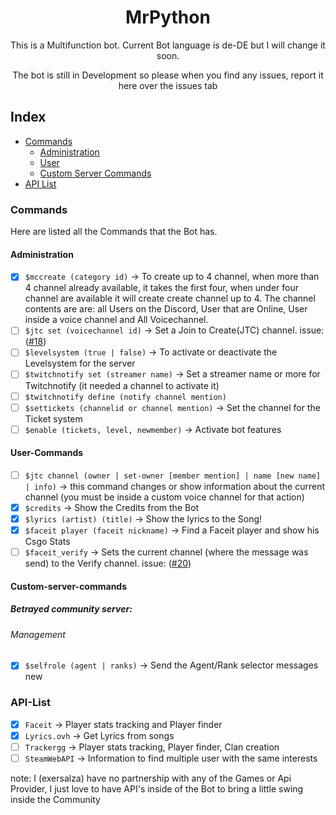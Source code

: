 <div align="center">
    <h1>MrPython</h1>
    <p>This is a Multifunction bot. Current Bot language is de-DE but I will change it soon.</p>
    <p>The bot is still in Development so please when you find any issues, report it here over the issues tab</p>
</div>

## Index

* [Commands](#commands)
  * [Administration](#administration)
  * [User](#user-commands)
  * [Custom Server Commands](#custom-server-commands)
* [API List](#api-list)

### Commands
Here are listed all the Commands that the Bot has.

#### Administration
* [x] `$mccreate (category id)` -> To create up to 4 channel, when more than 4 channel already available, it takes the first four, when under four channel are available it will create create channel up to 4. The channel contents are are: all Users on the Discord, User that are Online, User inside a voice channel and All Voicechannel.
* [ ] `$jtc set (voicechannel id)` -> Set a Join to Create(JTC) channel. issue: ([#18][i18])
* [ ] `$levelsystem (true | false)` -> To activate or deactivate the Levelsystem for the server
* [ ] `$twitchnotify set (streamer name)` ->  Set a streamer name or more for Twitchnotify (it needed a channel to activate it)
* [ ] `$twitchnotify define (notify channel mention)`
* [ ] `$settickets (channelid or channel mention)` -> Set the channel for the Ticket system
* [ ] `$enable (tickets, level, newmember)` -> Activate bot features
#### User-Commands
* [ ] `$jtc channel (owner | set-owner [member mention] | name [new name] | info)` -> this command changes or show information about the current channel (you must be inside a custom voice channel for that action)
* [x] `$credits` -> Show the Credits from the Bot
* [x] `$lyrics (artist) (title)` -> Show the lyrics to the Song!
* [x] `$faceit player (faceit nickname)` -> Find a Faceit player and show his Csgo Stats
* [ ] `$faceit_verify` -> Sets the current channel (where the message was send) to the Verify channel. issue: ([#20][i20])
#### Custom-server-commands
##### Betrayed community server:
###### Management
  * [x] `$selfrole (agent | ranks)` -> Send the Agent/Rank selector messages new

### API-List
* [x] `Faceit` -> Player stats tracking and Player finder
* [x] `Lyrics.ovh` -> Get Lyrics from songs
* [ ] `Trackergg` -> Player stats tracking, Player finder, Clan creation
* [ ] `SteamWebAPI` -> Information to find multiple user with the same interests

note: I (exersalza) have no partnership with any of the Games or Api Provider, I just love to have API's inside of the Bot to bring a little swing inside the Community

[i20]: https://github.com/kenexar/discord-mr-python/issues/20
[i18]: https://github.com/kenexar/discord-mr-python/issues/18
